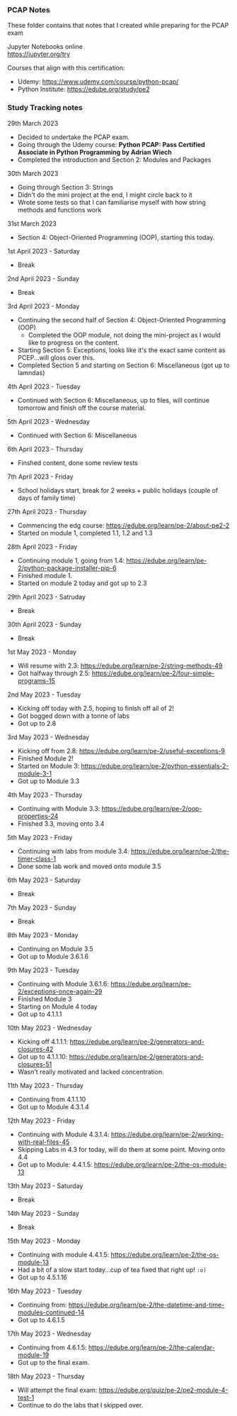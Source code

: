### PCAP Notes  
These folder contains that notes that I created while preparing for the PCAP exam  

Jupyter Notebooks online  
https://jupyter.org/try  

Courses that align with this certification:  
- Udemy: https://www.udemy.com/course/python-pcap/  
- Python Institute: https://edube.org/study/pe2  


### Study Tracking notes  

29th March 2023  
  - Decided to undertake the PCAP exam.  
  - Going through the Udemy course: **Python PCAP: Pass Certified Associate in Python Programming by Adrian Wiech**  
  - Completed the introduction and Section 2: Modules and Packages  

30th March 2023  
  - Going through Section 3: Strings  
  - Didn't do the mini project at the end, I might circle back to it    
  - Wrote some tests so that I can familiarise myself with how string methods and functions work  

31st March 2023  
  - Section 4: Object-Oriented Programming (OOP), starting this today.  

1st April 2023 - Saturday  
  - Break  

2nd April 2023 - Sunday  
  - Break  

3rd April 2023 - Monday  
  - Continuing the second half of Section 4: Object-Oriented Programming (OOP)  
    - Completed the OOP module, not doing the mini-project as I would like to progress on the content.  
  - Starting Section 5: Exceptions, looks like it's the exact same content as PCEP...will gloss over this.  
  - Completed Section 5 and starting on Section 6: Miscellaneous (got up to lamndas)  

4th April 2023 - Tuesday  
  - Continued with Section 6: Miscellaneous, up to files, will continue tomorrow and finish off the course material.  

5th April 2023 - Wednesday  
  - Continued with Section 6: Miscellaneous  

6th April 2023 - Thursday  
  - Finshed content, done some review tests  

7th April 2023 - Friday  
  - School holidays start, break for 2 weeks + public holidays (couple of days of family time)  

27th April 2023 - Thursday  
  - Commencing the edg course:  https://edube.org/learn/pe-2/about-pe2-2  
  - Started on module 1, completed 1.1, 1.2 and 1.3  

28th April 2023 - Friday  
  - Continuing module 1, going from 1.4: https://edube.org/learn/pe-2/python-package-installer-pip-6  
  - Finished module 1.  
  - Started on module 2 today and got up to 2.3  

29th April 2023 - Satruday  
  - Break  

30th April 2023 - Sunday  
  - Break  

1st May 2023 - Monday  
  - Will resume with 2.3: https://edube.org/learn/pe-2/string-methods-49  
  - Got halfway through 2.5: https://edube.org/learn/pe-2/four-simple-programs-15

2nd May 2023 - Tuesday  
  - Kicking off today with 2.5, hoping to finish off all of 2!  
  - Got bogged down with a tonne of labs  
  - Got up to 2.8  

3rd May 2023 - Wednesday  
 - Kicking off from 2.8: https://edube.org/learn/pe-2/useful-exceptions-9  
 - Finished Module 2!  
 - Started on Module 3: https://edube.org/learn/pe-2/python-essentials-2-module-3-1  
 - Got up to Module 3.3  

4th May 2023 - Thursday  
 - Continuing with Module 3.3: https://edube.org/learn/pe-2/oop-properties-24  
 - Finished 3.3, moving onto 3.4  

5th May 2023 - Friday  
 - Continuing with labs from module 3.4: https://edube.org/learn/pe-2/the-timer-class-1  
 - Done some lab work and moved onto module 3.5  

6th May 2023 - Saturday  
 - Break  

7th May 2023 - Sunday  
 - Break  

8th May 2023 - Monday  
 - Continuing on Module 3.5 
 - Got up to Module 3.6.1.6  

9th May 2023 - Tuesday  
 - Continuing with Module 3.6.1.6: https://edube.org/learn/pe-2/exceptions-once-again-29  
 - Finished Module 3  
 - Starting on Module 4 today  
 - Got up to 4.1.1.1  

10th May 2023 - Wednesday  
 - Kicking off 4.1.1.1: https://edube.org/learn/pe-2/generators-and-closures-42   
 - Got up to 4.1.1.10: https://edube.org/learn/pe-2/generators-and-closures-51   
 - Wasn't really motivated and lacked concentration.  

11th May 2023 - Thursday  
  - Continuing from 4.1.1.10  
  - Got up to Module 4.3.1.4  

12th May 2023 - Friday  
  - Continuing with Module 4.3.1.4: https://edube.org/learn/pe-2/working-with-real-files-45  
  - Skipping Labs in 4.3 for today, will do them at some point. Moving onto 4.4  
  - Got up to Module: 4.4.1.5: https://edube.org/learn/pe-2/the-os-module-13  

13th May 2023 - Saturday  
  - Break  

14th May 2023 - Sunday  
  - Break  

15th May 2023 - Monday  
  - Continuing with module 4.4.1.5: https://edube.org/learn/pe-2/the-os-module-13  
  - Had a bit of a slow start today...cup of tea fixed that right up! `:o)`  
  - Got up to 4.5.1.16   

16th May 2023 - Tuesday  
  - Continuing from: https://edube.org/learn/pe-2/the-datetime-and-time-modules-continued-14   
  - Got up to 4.6.1.5  

17th May 2023 - Wednesday  
  - Continuing from 4.6.1.5: https://edube.org/learn/pe-2/the-calendar-module-19  
  - Got up to the final exam.  

18th May 2023 - Thursday  
  - Will attempt the final exam: https://edube.org/quiz/pe-2/pe2-module-4-test-1  
  - Continue to do the labs that I skipped over.  
  


